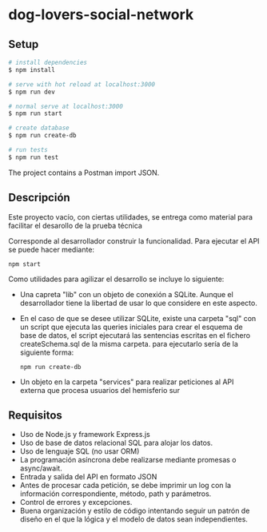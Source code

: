 # dog-lovers-social-network

## Setup

```bash
# install dependencies
$ npm install

# serve with hot reload at localhost:3000
$ npm run dev

# normal serve at localhost:3000
$ npm run start

# create database
$ npm run create-db

# run tests
$ npm run test
```

The project contains a Postman import JSON.


## Descripción

Este proyecto vacío, con ciertas utilidades, se entrega como material para facilitar el desarollo de la prueba técnica

Corresponde al desarrollador construir la funcionalidad. Para ejecutar el API se puede hacer mediante:
  ```
  npm start
  ```

Como utilidades para agilizar el desarrollo se incluye lo siguiente:

- Una capreta "lib" con un objeto de conexión a SQLite. Aunque el desarrollador tiene la libertad de usar lo que considere en este aspecto.

- En el caso de que se desee utilizar SQLite, existe una carpeta "sql" con un script que ejecuta las queries iniciales para crear el esquema de base de datos, el script ejecutará las sentencias escritas en el fichero createSchema.sql de la misma carpeta. para ejecutarlo sería de la siguiente forma:
  ```
  npm run create-db
  ```
- Un objeto en la carpeta "services" para realizar peticiones al API externa que procesa usuarios del hemisferio sur


## Requisitos

- Uso de Node.js y framework Express.js
- Uso de base de datos relacional SQL para alojar los datos.
- Uso de lenguaje SQL (no usar ORM)
- La programación asíncrona debe realizarse mediante promesas o async/await.
- Entrada y salida del API en formato JSON
- Antes de procesar cada petición, se debe imprimir un log con la información correspondiente, método, path y parámetros.
- Control de errores y excepciones.
- Buena organización y estilo de código intentando seguir un patrón de diseño en el que la lógica y el modelo de datos sean independientes.
